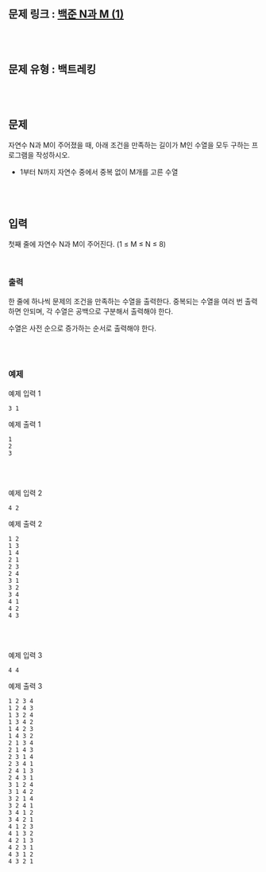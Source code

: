 ## 문제 링크 : [백준 N과 M (1)](https://www.acmicpc.net/problem/15649)

<br><br>

## 문제 유형 : 백트레킹

<br><br>

## 문제

자연수 N과 M이 주어졌을 때, 아래 조건을 만족하는 길이가 M인 수열을 모두 구하는 프로그램을 작성하시오.

- 1부터 N까지 자연수 중에서 중복 없이 M개를 고른 수열

<br><br>

## 입력

첫째 줄에 자연수 N과 M이 주어진다. (1 ≤ M ≤ N ≤ 8)


<br>

### 출력

한 줄에 하나씩 문제의 조건을 만족하는 수열을 출력한다. 중복되는 수열을 여러 번 출력하면 안되며, 각 수열은 공백으로 구분해서 출력해야 한다.

수열은 사전 순으로 증가하는 순서로 출력해야 한다.


<br><br>

### 예제

예제 입력 1 
```
3 1
```

예제 출력 1 
```
1
2
3
```

<br><br>

예제 입력 2 
```
4 2
```

예제 출력 2 
```
1 2
1 3
1 4
2 1
2 3
2 4
3 1
3 2
3 4
4 1
4 2
4 3
```

<br><br>

예제 입력 3 
```
4 4
```
예제 출력 3 
```
1 2 3 4
1 2 4 3
1 3 2 4
1 3 4 2
1 4 2 3
1 4 3 2
2 1 3 4
2 1 4 3
2 3 1 4
2 3 4 1
2 4 1 3
2 4 3 1
3 1 2 4
3 1 4 2
3 2 1 4
3 2 4 1
3 4 1 2
3 4 2 1
4 1 2 3
4 1 3 2
4 2 1 3
4 2 3 1
4 3 1 2
4 3 2 1
```